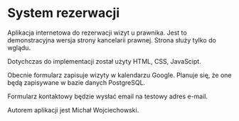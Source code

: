 # System rezerwacji


Aplikacja internetowa do rezerwacji wizyt u prawnika.
Jest to demonstracyjna wersja strony kancelarii prawnej.
Strona służy tylko do wglądu.


Dotychczas do implementacji został użyty HTML, CSS, JavaScipt.


Obecnie formularz zapisuje wizyty w kalendarzu Google.
Planuje się, że one będą zapisywane w bazie danych PostgreSQL.

Formularz kontaktowy będzie wysłać email
na testowy adres e-mail.

Autorem aplikacji jest Michał Wojciechowski.
